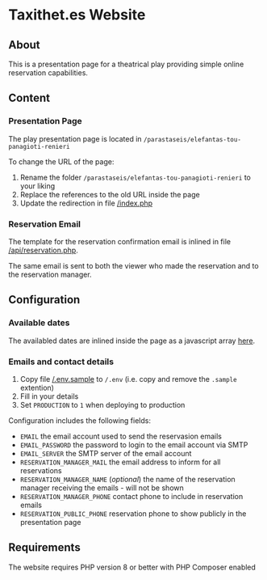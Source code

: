 # Taxithet.es Website

## About
This is a presentation page for a theatrical play providing simple online reservation capabilities.

## Content
### Presentation Page
The play presentation page is located in `/parastaseis/elefantas-tou-panagioti-renieri`

To change the URL of the page:
1. Rename the folder `/parastaseis/elefantas-tou-panagioti-renieri` to your liking
2. Replace the references to the old URL inside the page
3. Update the redirection in file [/index.php](https://github.com/alistat/taxithet.es/blob/main/index.php)


### Reservation Email
The template for the reservation confirmation email is inlined in file [/api/reservation.php](https://github.com/alistat/taxithet.es/blob/main/api/reservation.php).

The same email is sent to both the viewer who made the reservation and to the reservation manager.

## Configuration

### Available dates
The availabled dates are inlined inside the page as a javascript array [here](https://github.com/alistat/taxithet.es/blob/main/parastaseis/elefantas-tou-panagioti-renieri/index.php#L235).

### Emails and contact details
1. Copy file [/.env.sample](https://github.com/alistat/taxithet.es/blob/main/.env.sample) to `/.env` (i.e. copy and remove the `.sample` extention)
2. Fill in your details
3. Set `PRODUCTION` to `1` when deploying to production


Configuration includes the following fields:
* `EMAIL` the email account used to send the reservasion emails 
* `EMAIL_PASSWORD` the password to login to the email account via SMTP
* `EMAIL_SERVER` the SMTP server of the email account
* `RESERVATION_MANAGER_MAIL` the email address to inform for all reservations
* `RESERVATION_MANAGER_NAME` (*optional*) the name of the reservation manager receiving the emails - will not be shown
* `RESERVATION_MANAGER_PHONE` contact phone to include in reservation emails
* `RESERVATION_PUBLIC_PHONE` reservation phone to show publicly in the presentation page

## Requirements
The website requires PHP version 8 or better with PHP Composer enabled
